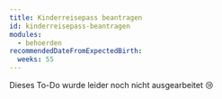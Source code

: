 ```yaml
---
title: ​​Kinderreisepass beantragen
id: ​​kinderreisepass-beantragen
modules:
  - behoerden
recommendedDateFromExpectedBirth:
  weeks: 55
---
```


Dieses To-Do wurde leider noch nicht ausgearbeitet 😢
